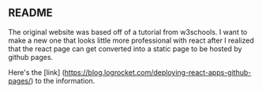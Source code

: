 ## README
The original website was based off of a tutorial from w3schools. 
I want to make a new one that looks little more professional with 
react after I realized that the react page can get converted into 
a static page to be hosted by github pages.


Here's the [link] (https://blog.logrocket.com/deploying-react-apps-github-pages/)
to the information.

